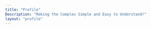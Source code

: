 ```yaml
---
title: "Profile"
Description: "Making the Complex Simple and Easy to Understand!"
layout: "profile"
---
```


